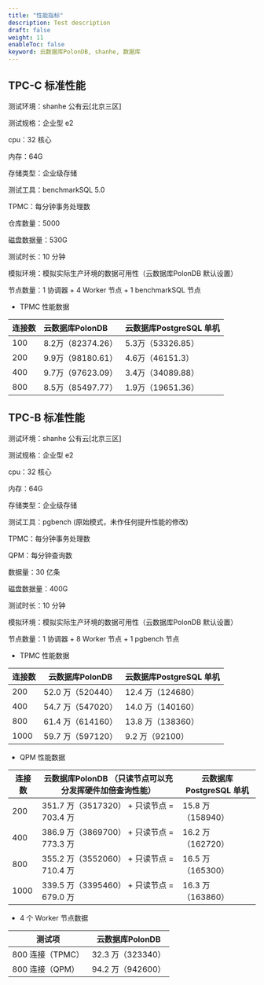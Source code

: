 ```yaml
---
title: "性能指标"
description: Test description
draft: false
weight: 11
enableToc: false
keyword: 云数据库PolonDB, shanhe, 数据库
---
```




## TPC-C 标准性能

测试环境：shanhe 公有云[北京三区]

测试规格：企业型 e2

cpu：32 核心

内存：64G

存储类型：企业级存储

测试工具：benchmarkSQL 5.0

TPMC：每分钟事务处理数

仓库数量：5000

磁盘数据量：530G

测试时长：10 分钟

模拟环境：模拟实际生产环境的数据可用性（云数据库PolonDB 默认设置）

节点数量：1 协调器 + 4 Worker 节点 + 1 benchmarkSQL 节点

* TPMC 性能数据

| 连接数 | 云数据库PolonDB           | 云数据库PostgreSQL 单机   |
| :----- | :---------------- | :---------------- |
| 100    | 8.2万（82374.26） | 5.3万（53326.85） |
| 200    | 9.9万（98180.61） | 4.6万（46151.3）  |
| 400    | 9.7万（97623.09） | 3.4万（34089.88） |
| 800    | 8.5万（85497.77） | 1.9万（19651.36） |

## TPC-B 标准性能

测试环境：shanhe 公有云[北京三区]

测试规格：企业型 e2

cpu：32 核心

内存：64G

存储类型：企业级存储

测试工具：pgbench (原始模式，未作任何提升性能的修改)

TPMC：每分钟事务处理数

QPM：每分钟查询数

数据量：30 亿条

磁盘数据量：400G

测试时长：10 分钟

模拟环境：模拟实际生产环境的数据可用性（云数据库PolonDB 默认设置）

节点数量：1 协调器 + 8 Worker 节点 + 1 pgbench 节点

* TPMC 性能数据

| 连接数 | 云数据库PolonDB           | 云数据库PostgreSQL 单机   |
| ------ | ----------------- | ----------------- |
| 200    | 52.0 万（520440） | 12.4 万（124680） |
| 400    | 54.7 万（547020） | 14.0 万（140160） |
| 800    | 61.4 万（614160） | 13.8 万（138360） |
| 1000   | 59.7 万（597120） | 9.2 万（92100）   |

* QPM 性能数据

| 连接数 | 云数据库PolonDB （只读节点可以充分发挥硬件加倍查询性能） | 云数据库PostgreSQL 单机   |
| ------ | ------------------------------------------------ | ----------------- |
| 200    | 351.7 万（3517320） + 只读节点 = 703.4 万        | 15.8 万（158940） |
| 400    | 386.9 万（3869700） + 只读节点 = 773.3 万        | 16.2 万（162720） |
| 800    | 355.2 万（3552060） + 只读节点 = 710.4 万        | 16.5 万（165300） |
| 1000   | 339.5 万（3395460） + 只读节点 = 679.0 万        | 16.3 万（163860） |

* 4 个 Worker 节点数据

| 测试项           | 云数据库PolonDB           |
| ---------------- | ----------------- |
| 800 连接（TPMC） | 32.3 万（323340） |
| 800 连接（QPM）  | 94.2 万（942600） |

